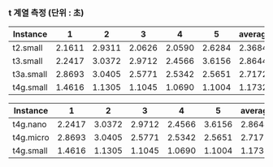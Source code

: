 ### t 계열 측정 (단위 : 초)

| Instance  | 1 | 2 | 3 | 4 | 5 | average |
|-----------|-------|--------|------|------|------|---------|
| t2.small  | 2.1611| 2.9311 | 2.0626 |2.0590 |2.6284 | 2.3684 |
| t3.small  | 2.2417 |3.0372 | 2.9712 | 2.4566 |3.6156 | 2.8644 |
| t3a.small | 2.8693 | 3.0405 |2.5771 | 2.5342 |2.5651 | 2.7172 |
| t4g.small | 1.4616 |1.1305 |1.1045 |1.0690 | 1.1004 | 1.1732 |

| Instance  | 1 | 2 | 3 | 4 | 5 | average |
|-----------|-------|--------|------|------|------|---------|
| t4g.nano  | 2.2417 |3.0372 | 2.9712 | 2.4566 |3.6156 | 2.8644 |
| t4g.micro | 2.8693 | 3.0405 |2.5771 | 2.5342 |2.5651 | 2.7172 |
| t4g.small | 1.4616 |1.1305 |1.1045 |1.0690 | 1.1004 | 1.1732 |